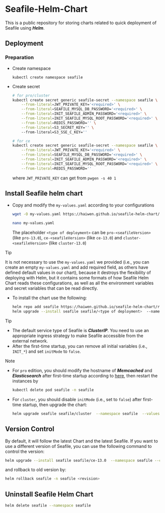 # Seafile-Helm-Chart

This is a public repository for storing charts related to quick deployment of Seafile using ***Helm***.

## Deployment

### Preparation

- Create namespace

    ```
    kubectl create namespace seafile
    ```

- Create secret

    ```sh
    # for pro/cluster
    kubectl create secret generic seafile-secret --namespace seafile \
        --from-literal=JWT_PRIVATE_KEY='<required>' \
        --from-literal=SEAFILE_MYSQL_DB_PASSWORD='<required>' \
        --from-literal=INIT_SEAFILE_ADMIN_PASSWORD='<required>' \
        --from-literal=INIT_SEAFILE_MYSQL_ROOT_PASSWORD='<required>' \
        --from-literal=REDIS_PASSWORD='' \
        --from-literal=S3_SECRET_KEY='' \ 
        --from-literal=S3_SSE_C_KEY='' 

    # for ce
    kubectl create secret generic seafile-secret --namespace seafile \
        --from-literal=JWT_PRIVATE_KEY='<required>' \
        --from-literal=SEAFILE_MYSQL_DB_PASSWORD='<required>' \
        --from-literal=INIT_SEAFILE_ADMIN_PASSWORD='<required>' \
        --from-literal=INIT_SEAFILE_MYSQL_ROOT_PASSWORD='<required>' \
        --from-literal=REDIS_PASSWORD='' 
    ```

    where `JWT_PRIVATE_KEY` can get from `pwgen -s 40 1`

## Install Seafile helm chart

- Copy and modify the `my-values.yaml` according to your configurations

    ```sh
    wget -O my-values.yaml https://haiwen.github.io/seafile-helm-chart/values/latest/cluster.yaml

    nano my-values.yaml
    ```

    The placeholder `<type of deployment>` can be `pro-<seafileVersion>` (like `pro-13.0`), `ce-<seafileVersion>` (like `ce-13.0`) and `cluster-<seafileVersion>` (like `cluster-13.0`)

>[!TIP]
>It is not necessary to use the `my-values.yaml` we provided (i.e., you can create an empty `my-values.yaml` and add required field, as others have defined default values in our chart), because it destroys the flexibility of deploying with Helm, but it contains some formats of how Seafile Helm Chart reads these configurations, as well as all the environment variables and secret variables that can be read directly.

- To install the chart use the following:

    ```sh
    helm repo add seafile https://haiwen.github.io/seafile-helm-chart/repo
    helm upgrade --install seafile seafile/<type of deployment>  --namespace seafile --create-namespace --values my-values.yaml
    ```

>[!TIP]
>- The default service type of Seafile is ***ClusterIP***. You need to use an appropriate ingress strategy to make Seafile accessible from the external network.
>- After the first-time startup, you can remove all initial variables (i.e., `INIT_*`) and set `initMode` to `false`.

>[!NOTE]
>- For `pro` edition, you should modify the hostname of ***Memcached*** and ***Elasticsearch*** after first-time startup according to [here](https://manual.seafile.com/latest/setup/k8s_single_node/#start-seafile-server), then restart the instances by 
>   ```sh
>   kubectl delete pod seafile -n seafile
>   ```
>- For `cluster`, you should disable `initMode` (i.e., set to `false`) after first-time startup, then upgrade the chart:
>   ```sh
>   helm upgrade seafile seafile/cluster  --namespace seafile  --values my-values.yaml
>   ```

## Version Control

By default, it will follow the latest Chart and the latest Seafile. If you want to use a different version of Seafile, you can use the following command to control the version:

```sh
helm upgrade --install seafile seafile/ce-13.0  --namespace seafile --create-namespace --values my-values.yaml --version 1.0
```

and rollback to old version by:

```sh
helm rollback seafile -n seafile <revision>
```

## Uninstall Seafile Helm Chart

```sh
helm delete seafile --namespace seafile
```
